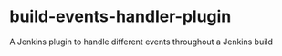 # build-events-handler-plugin
A Jenkins plugin to handle different events throughout a Jenkins build
